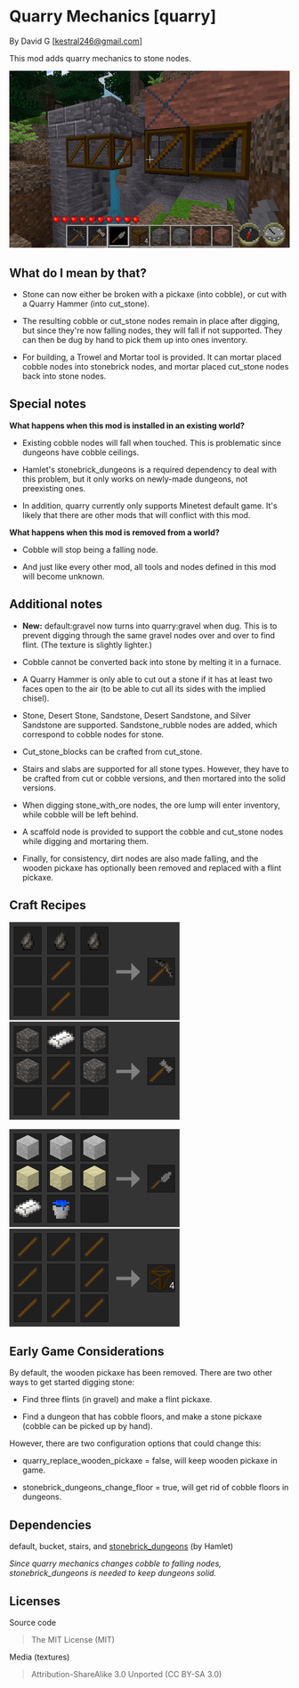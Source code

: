 Quarry Mechanics [quarry]
=========================

By David G [kestral246@gmail.com]

This mod adds quarry mechanics to stone nodes.


![Quarry Screenshot](screenshot.png "Quarry")


What do I mean by that?
-----------------------

- Stone can now either be broken with a pickaxe (into cobble), or cut with a Quarry Hammer (into cut\_stone).

- The resulting cobble or cut\_stone nodes remain in place after digging, but since they're now falling nodes, they will fall if not supported. They can then be dug by hand to pick them up into ones inventory.

- For building, a Trowel and Mortar tool is provided. It can mortar placed cobble nodes into stonebrick nodes, and mortar placed cut\_stone nodes back into stone nodes.


Special notes
-------------

**What happens when this mod is installed in an existing world?**

- Existing cobble nodes will fall when touched. This is problematic since dungeons have cobble ceilings.

- Hamlet's stonebrick\_dungeons is a required dependency to deal with this problem, but it only works on newly-made dungeons, not preexisting ones.

- In addition, quarry currently only supports Minetest default game. It's likely that there are other mods that will conflict with this mod.

**What happens when this mod is removed from a world?**

- Cobble will stop being a falling node.

- And just like every other mod, all tools and nodes defined in this mod will become unknown.
 

Additional notes
----------------

- **New:** default:gravel now turns into quarry:gravel when dug. This is to prevent digging through the same gravel nodes over and over to find flint. (The texture is slightly lighter.)

- Cobble cannot be converted back into stone by melting it in a furnace.

- A Quarry Hammer is only able to cut out a stone if it has at least two faces open to the air (to be able to cut all its sides with the implied chisel).

- Stone, Desert Stone, Sandstone, Desert Sandstone, and Silver Sandstone are supported. Sandstone_rubble nodes are added, which correspond to cobble nodes for stone.

- Cut\_stone\_blocks can be crafted from cut\_stone.

- Stairs and slabs are supported for all stone types. However, they have to be crafted from cut or cobble versions, and then mortared into the solid versions.

- When digging stone\_with\_ore nodes, the ore lump will enter inventory, while cobble will be left behind.

- A scaffold node is provided to support the cobble and cut\_stone nodes while digging and mortaring them.

- Finally, for consistency, dirt nodes are also made falling, and the wooden pickaxe has optionally been removed and replaced with a flint pickaxe.


Craft Recipes
-------------

![Flint Pickaxe](images/flint_pickaxe.png "Flint Pickaxe")
![Quarry Hammer](images/stone_quarry_hammer.png "Stone Quarry Hammer")

![Trowel and Mortar](images/trowel_and_mortar.png "Trowel and Mortar")
![Scaffold](images/scaffold.png "Scaffold")


Early Game Considerations
-------------------------

By default, the wooden pickaxe has been removed. There are two other ways to get started digging stone:

- Find three flints (in gravel) and make a flint pickaxe.

- Find a dungeon that has cobble floors, and make a stone pickaxe (cobble can be picked up by hand).

However, there are two configuration options that could change this:

- quarry\_replace\_wooden\_pickaxe = false, will keep wooden pickaxe in game.

- stonebrick\_dungeons\_change\_floor = true, will get rid of cobble floors in dungeons.

Dependencies
------------
default, bucket, stairs, and [stonebrick\_dungeons](https://forum.minetest.net/viewtopic.php?f=11&t=18457) (by Hamlet)

*Since quarry mechanics changes cobble to falling nodes, stonebrick\_dungeons is needed to keep dungeons solid.*

Licenses
--------
Source code

> The MIT License (MIT)

Media (textures)

> Attribution-ShareAlike 3.0 Unported (CC BY-SA 3.0)
